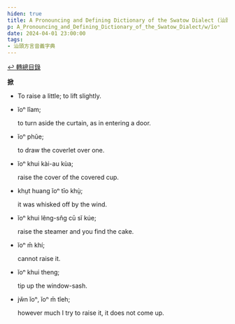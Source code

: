 ```yaml
---
hiden: true
title: A Pronouncing and Defining Dictionary of the Swatow Dialect (汕頭方言音義字典) / ĭoⁿ
p: A_Pronouncing_and_Defining_Dictionary_of_the_Swatow_Dialect/w/ĭoⁿ
date: 2024-04-01 23:00:00
tags: 
- 汕頭方言音義字典
---
```


[↩️ 轉總目錄](/A_Pronouncing_and_Defining_Dictionary_of_the_Swatow_Dialect)


**掀**
- To raise a little; to lift slightly.

- ĭoⁿ lîam;

  to turn aside the curtain, as in entering a door.

- ĭoⁿ phŭe;

  to draw the coverlet over one.

- ĭoⁿ khui kài-au kùa;

  raise the cover of the covered cup.

- khṳt huang ĭoⁿ tīo khṳ̀;

  it was whisked off by the wind.

- ĭoⁿ khui lêng-sn̂g cū sĭ kúe;

  raise the steamer and you find the cake.

- ĭoⁿ m̄ khí;

  cannot raise it.

- ĭoⁿ khui theng;

  tip up the window-sash.

- jw̆n ĭoⁿ, ĭoⁿ m̄ tîeh;

  however much I try to raise it, it does not come up.